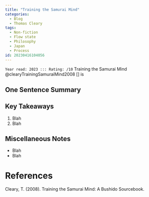 ```yaml
---
title: "Training the Samurai Mind"
categories:
  - Blog
  - Thomas Cleary
tags:
  - Non-fiction
  - Flow state
  - Philosophy
  - Japan
  - Process
id: 20230416104056
---
```


`Year read: 2023 ::: Rating: /10`
Training the Samurai Mind @clearyTrainingSamuraiMind2008 [] is 

## One Sentence Summary

## Key Takeaways

1. Blah
2. Blah 

## Miscellaneous Notes

* Blah
* Blah

# References
Cleary, T. (2008). Training the Samurai Mind: A Bushido Sourcebook. 